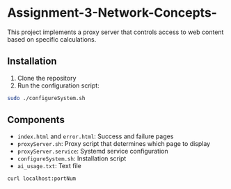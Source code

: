 # Assignment-3-Network-Concepts-


This project implements a proxy server that controls access to web content based on specific calculations.

## Installation

1. Clone the repository
2. Run the configuration script:
```bash
sudo ./configureSystem.sh
```

## Components

- `index.html` and `error.html`: Success and failure pages
- `proxyServer.sh`: Proxy script that determines which page to display
- `proxyServer.service`: Systemd service configuration
- `configureSystem.sh`: Installation script
- `ai_usage.txt`: Text file

```bash
curl localhost:portNum 
```
